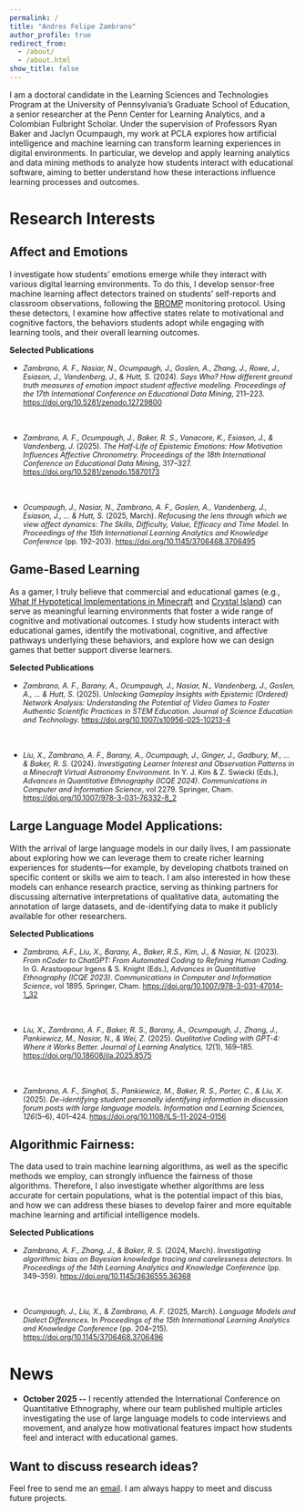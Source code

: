 ```yaml
---
permalink: /
title: "Andres Felipe Zambrano"
author_profile: true
redirect_from: 
  - /about/
  - /about.html
show_title: false
---
```


I am a doctoral candidate in the Learning Sciences and Technologies Program at the University of Pennsylvania’s Graduate School of Education, a senior researcher at the Penn Center for Learning Analytics, and a Colombian Fulbright Scholar. Under the supervision of Professors Ryan Baker and Jaclyn Ocumpaugh, my work at PCLA explores how artificial intelligence and machine learning can transform learning experiences in digital environments. In particular, we develop and apply learning analytics and data mining methods to analyze how students interact with educational software, aiming to better understand how these interactions influence learning processes and outcomes.

Research Interests
======

Affect and Emotions
---
I investigate how students’ emotions emerge while they interact with various digital learning environments. To do this, I develop sensor-free machine learning affect detectors trained on students’ self-reports and classroom observations, following the [BROMP](https://learninganalytics.upenn.edu/ryanbaker/bromp.html) monitoring protocol. Using these detectors, I examine how affective states relate to motivational and cognitive factors, the behaviors students adopt while engaging with learning tools, and their overall learning outcomes.

**Selected Publications**<br>
- <span style="font-size: 0.9em;">
  <i>Zambrano, A. F., Nasiar, N., Ocumpaugh, J., Goslen, A., Zhang, J., Rowe, J., Esiason, J., Vandenberg, J., & Hutt, S.</i> (2024). 
  <i>Says Who? How different ground truth measures of emotion impact student affective modeling.</i> 
  <i>Proceedings of the 17th International Conference on Educational Data Mining</i>, 211–223. 
  <a href="https://doi.org/10.5281/zenodo.12729800">https://doi.org/10.5281/zenodo.12729800</a>
</span><br>
- <span style="font-size: 0.9em;">
  <i>Zambrano, A. F., Ocumpaugh, J., Baker, R. S., Vanacore, K., Esiason, J., & Vandenberg, J.</i> (2025). 
  <i>The Half-Life of Epistemic Emotions: How Motivation Influences Affective Chronometry.</i> 
  <i>Proceedings of the 18th International Conference on Educational Data Mining</i>, 317–327. 
  <a href="https://doi.org/10.5281/zenodo.15870173">https://doi.org/10.5281/zenodo.15870173</a>
</span><br>
- <span style="font-size: 0.9em;">
  <i>Ocumpaugh, J., Nasiar, N., Zambrano, A. F., Goslen, A., Vandenberg, J., Esiason, J., ... & Hutt, S.</i> (2025, March). 
  <i>Refocusing the lens through which we view affect dynamics: The Skills, Difficulty, Value, Efficacy and Time Model.</i> 
  In <i>Proceedings of the 15th International Learning Analytics and Knowledge Conference</i> (pp. 192–203). 
  <a href="https://doi.org/10.1145/3706468.3706495">https://doi.org/10.1145/3706468.3706495</a>
</span>

Game-Based Learning
---
As a gamer, I truly believe that commercial and educational games (e.g., [What If Hypotetical Implementations in Minecraft](https://whimcproject.web.illinois.edu/) and [Crystal Island](https://sites.google.com/ncsu.edu/intellimedia-crystalisland/)) can serve as meaningful learning environments that foster a wide range of cognitive and motivational outcomes. I study how students interact with educational games, identify the motivational, cognitive, and affective pathways underlying these behaviors, and explore how we can design games that better support diverse learners.

**Selected Publications**<br>
- <span style="font-size: 0.9em;">
  <i>Zambrano, A. F., Barany, A., Ocumpaugh, J., Nasiar, N., Vandenberg, J., Goslen, A., ... & Hutt, S.</i> (2025). 
  <i>Unlocking Gameplay Insights with Epistemic (Ordered) Network Analysis: Understanding the Potential of Video Games to Foster Authentic Scientific Practices in STEM   Education.</i> 
  <i>Journal of Science Education and Technology.</i> 
  <a href="https://doi.org/10.1007/s10956-025-10213-4">https://doi.org/10.1007/s10956-025-10213-4</a>
</span><br>
- <span style="font-size: 0.9em;">
  <i>Liu, X., Zambrano, A. F., Barany, A., Ocumpaugh, J., Ginger, J., Gadbury, M., ... & Baker, R. S.</i> (2024). 
  <i>Investigating Learner Interest and Observation Patterns in a Minecraft Virtual Astronomy Environment.</i> 
  In Y. J. Kim & Z. Swiecki (Eds.), <i>Advances in Quantitative Ethnography (ICQE 2024)</i>. 
  <i>Communications in Computer and Information Science</i>, vol 2279. Springer, Cham. 
  <a href="https://doi.org/10.1007/978-3-031-76332-8_2">https://doi.org/10.1007/978-3-031-76332-8_2</a>
</span>

Large Language Model Applications:
---
With the arrival of large language models in our daily lives, I am passionate about exploring how we can leverage them to create richer learning experiences for students—for example, by developing chatbots trained on specific content or skills we aim to teach. I am also interested in how these models can enhance research practice, serving as thinking partners for discussing alternative interpretations of qualitative data, automating the annotation of large datasets, and de-identifying data to make it publicly available for other researchers.

**Selected Publications**<br>
- <span style="font-size: 0.9em;">
  <i>Zambrano, A.F., Liu, X., Barany, A., Baker, R.S., Kim, J., & Nasiar, N.</i> (2023). 
  <i>From nCoder to ChatGPT: From Automated Coding to Refining Human Coding.</i> 
  In G. Arastoopour Irgens & S. Knight (Eds.), <i>Advances in Quantitative Ethnography (ICQE 2023)</i>. 
  <i>Communications in Computer and Information Science</i>, vol 1895. Springer, Cham. 
  <a href="https://doi.org/10.1007/978-3-031-47014-1_32">https://doi.org/10.1007/978-3-031-47014-1_32</a>
</span><br>
- <span style="font-size: 0.9em;">
  <i>Liu, X., Zambrano, A. F., Baker, R. S., Barany, A., Ocumpaugh, J., Zhang, J., Pankiewicz, M., Nasiar, N., & Wei, Z.</i> (2025). 
  <i>Qualitative Coding with GPT-4: Where it Works Better.</i> 
  <i>Journal of Learning Analytics, 12</i>(1), 169–185. 
  <a href="https://doi.org/10.18608/jla.2025.8575">https://doi.org/10.18608/jla.2025.8575</a>
</span><br>
- <span style="font-size: 0.9em;">
  <i>Zambrano, A. F., Singhal, S., Pankiewicz, M., Baker, R. S., Porter, C., & Liu, X.</i> (2025). 
  <i>De-identifying student personally identifying information in discussion forum posts with large language models.</i> 
  <i>Information and Learning Sciences, 126</i>(5–6), 401–424. 
  <a href="https://doi.org/10.1108/ILS-11-2024-0156">https://doi.org/10.1108/ILS-11-2024-0156</a>
</span>

Algorithmic Fairness:
---
The data used to train machine learning algorithms, as well as the specific methods we employ, can strongly influence the fairness of those algorithms. Therefore, I also investigate whether algorithms are less accurate for certain populations, what is the potential impact of this bias, and how we can address these biases to develop fairer and more equitable machine learning and artificial intelligence models.

**Selected Publications**<br>
- <span style="font-size: 0.9em;">
  <i>Zambrano, A. F., Zhang, J., & Baker, R. S.</i> (2024, March). 
  <i>Investigating algorithmic bias on Bayesian knowledge tracing and carelessness detectors.</i> 
  In <i>Proceedings of the 14th Learning Analytics and Knowledge Conference</i> (pp. 349–359). 
  <a href="https://doi.org/10.1145/3636555.36368">https://doi.org/10.1145/3636555.36368</a>
</span><br>
- <span style="font-size: 0.9em;">
  <i>Ocumpaugh, J., Liu, X., & Zambrano, A. F.</i> (2025, March). 
  <i>Language Models and Dialect Differences.</i> 
  In <i>Proceedings of the 15th International Learning Analytics and Knowledge Conference</i> (pp. 204–215). 
  <a href="https://doi.org/10.1145/3706468.3706496">https://doi.org/10.1145/3706468.3706496</a>
</span>

News
======
- **October 2025 --** I recently attended the International Conference on Quantitative Ethnography, where our team published multiple articles investigating the use of large language models to code interviews and movement, and analyze how motivational features impact how students feel and interact with educational games.

Want to discuss research ideas?
------
Feel free to send me an [email](mailto:afzambrano97@gmail.com). I am always happy to meet and discuss future projects.
